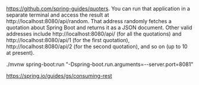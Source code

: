 https://github.com/spring-guides/quoters. You can run that application in a separate terminal and access the result at http://localhost:8080/api/random. That address randomly fetches a quotation about Spring Boot and returns it as a JSON document. Other valid addresses include http://localhost:8080/api/ (for all the quotations) and http://localhost:8080/api/1 (for the first quotation), http://localhost:8080/api/2 (for the second quotation), and so on (up to 10 at present).


 ./mvnw spring-boot:run "-Dspring-boot.run.arguments=--server.port=8081"

https://spring.io/guides/gs/consuming-rest
